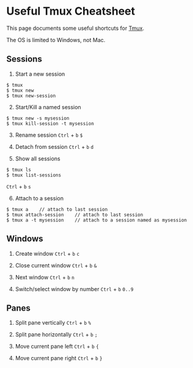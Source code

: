 # Useful Tmux Cheatsheet
This page documents some useful shortcuts for [Tmux](https://github.com/tmux/tmux/wiki).

The OS is limited to Windows, not Mac.

## Sessions
1. Start a new session
```
$ tmux
$ tmux new
$ tmux new-session
```
2. Start/Kill a named session
```
$ tmux new -s mysession
$ tmux kill-session -t mysession
```
3. Rename session 
`Ctrl` + `b`  `$`

4. Detach from session 
`Ctrl` + `b`  `d`

5. Show all sessions 
```
$ tmux ls
$ tmux list-sessions 
```
`Ctrl` + `b`  `s`

6. Attach to a session 
```
$ tmux a    // attach to last session
$ tmux attach-session    // attach to last session 
$ tmux a -t mysession    // attach to a session named as mysession 
```

## Windows
1. Create window
`Ctrl` + `b`  `c`

2. Close current window
`Ctrl` + `b`  `&`

3. Next window 
`Ctrl` + `b`  `n`

4. Switch/select window by number
`Ctrl` + `b`  `0..9`

## Panes
1. Split pane vertically
`Ctrl` + `b`  `%`

2. Split pane horizontally
`Ctrl` + `b`  `;`

3. Move current pane left
`Ctrl` + `b`  `{`

4. Move current pane right
`Ctrl` + `b`  `}`

